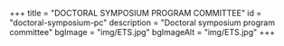 +++
title = "DOCTORAL SYMPOSIUM PROGRAM COMMITTEE"
id = "doctoral-symposium-pc"
description = "Doctoral symposium program committee"
bgImage = "img/ETS.jpg"
bgImageAlt = "img/ETS.jpg"
+++
